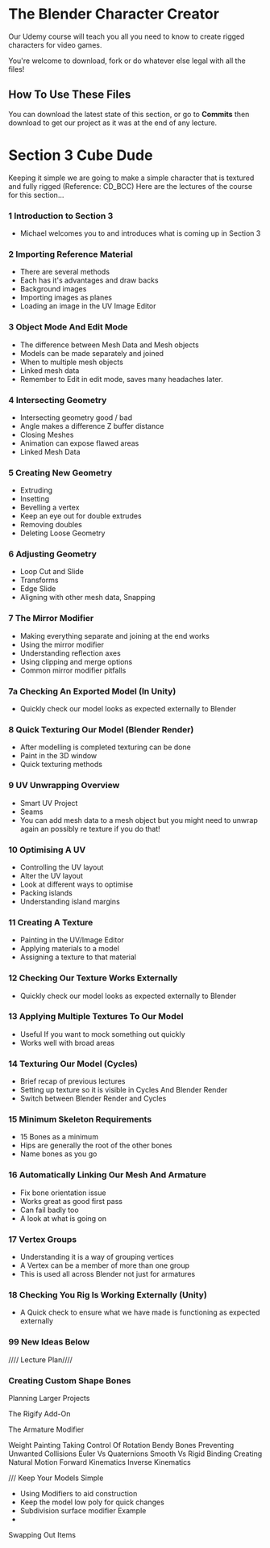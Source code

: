 
# The Blender Character Creator
Our Udemy course will teach you all you need to know to create rigged characters for video games.

You're welcome to download, fork or do whatever else legal with all the files!

## How To Use These Files
You can download the latest state of this section, or go to **Commits** then download to get our project as it was at the end of any lecture.

# Section 3 Cube Dude
Keeping it simple we are going to make a simple character that is textured and fully rigged (Reference: CD_BCC)
Here are the lectures of the course for this section...

### 1 Introduction to Section 3
+ Michael welcomes you to and introduces what is coming up in Section 3

### 2 Importing Reference Material
+ There are several methods
+ Each has it's advantages and draw backs
+ Background images
+ Importing images as planes
+ Loading an image in the UV Image Editor

### 3 Object Mode And Edit Mode
+ The difference between Mesh Data and Mesh objects
+ Models can be made separately and joined
+ When to multiple mesh objects
+ Linked mesh data
+ Remember to Edit in edit mode, saves many headaches later.

### 4 Intersecting Geometry
+ Intersecting geometry good / bad
+ Angle makes a difference Z buffer distance
+ Closing Meshes
+ Animation can expose flawed areas
+ Linked Mesh Data

### 5 Creating New Geometry
+ Extruding
+ Insetting
+ Bevelling a vertex
+ Keep an eye out for double extrudes
+ Removing doubles
+ Deleting Loose Geometry

### 6 Adjusting Geometry
+ Loop Cut and Slide
+ Transforms
+ Edge Slide
+ Aligning with other mesh data, Snapping

### 7 The Mirror Modifier
+ Making everything separate and joining at the end works
+ Using the mirror modifier
+ Understanding reflection axes
+ Using clipping and merge options
+ Common mirror modifier pitfalls

### 7a Checking An Exported Model (In Unity)
+ Quickly check our model looks as expected externally to Blender

### 8 Quick Texturing Our Model (Blender Render)
+ After modelling is completed texturing can be done
+ Paint in the 3D window
+ Quick texturing methods

### 9 UV Unwrapping Overview
+ Smart UV Project
+ Seams
+ You can add mesh data to a mesh object but you might need to unwrap again an possibly re texture if you do that!

### 10 Optimising A UV
+ Controlling the UV layout
+ Alter the UV layout
+ Look at different ways to optimise
+ Packing islands
+ Understanding island margins

### 11 Creating A Texture
+ Painting in the UV/Image Editor
+ Applying materials to a model
+ Assigning a texture to that material

### 12 Checking Our Texture Works Externally
+ Quickly check our model looks as expected externally to Blender

### 13 Applying Multiple Textures To Our Model
+ Useful If you want to mock something out quickly
+ Works well with broad areas

### 14 Texturing Our Model (Cycles)
+ Brief recap of previous lectures
+ Setting up texture so it is visible in Cycles And Blender Render
+ Switch between Blender Render and Cycles

### 15 Minimum Skeleton Requirements
+ 15 Bones as a minimum
+ Hips are generally the root of the other bones
+ Name bones as you go

### 16 Automatically Linking Our Mesh And Armature
+ Fix bone orientation issue
+ Works great as good first pass
+ Can fail badly too
+ A look at what is going on

### 17 Vertex Groups
+ Understanding it is a way of grouping vertices
+ A Vertex can be a member of more than one group
+ This is used all across Blender not just for armatures

### 18 Checking You Rig Is Working Externally (Unity)
+ A Quick check to ensure what we have made is functioning as expected externally 

### 99 New Ideas Below
//// Lecture Plan////





### Creating Custom Shape Bones


Planning Larger Projects

The Rigify Add-On

The Armature Modifier

Weight Painting
Taking Control Of Rotation
Bendy Bones
Preventing Unwanted Collisions
Euler Vs Quaternions
Smooth Vs Rigid Binding
Creating Natural Motion
Forward Kinematics
Inverse Kinematics

///
Keep Your Models Simple
+ Using Modifiers to aid construction
+ Keep the model low poly for quick changes
+ Subdivision surface modifier Example
+

Swapping Out Items

